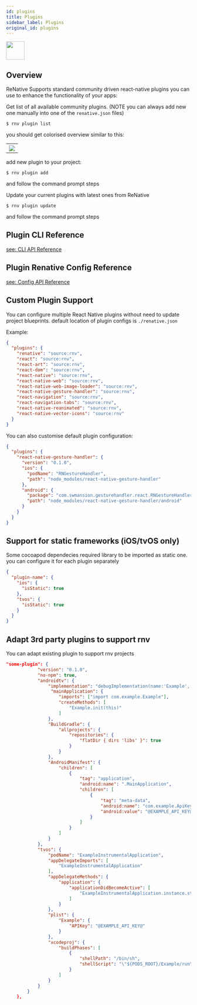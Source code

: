 ```yaml
---
id: plugins
title: Plugins
sidebar_label: Plugins
original_id: plugins
---
```


<img className="header-image" src="https://renative.org/img/ic_plugins.png" width="50" height="50" />

## Overview

ReNative Supports standard community driven react-native plugins you can use to enhance the functionality of your apps:

Get list of all available community plugins. (NOTE you can always add new one manually into one of the `renative.json` files)

`$ rnv plugin list`

you should get colorised overview similar to this:

<table>
  <tr>
    <th>
      <img src="https://renative.org/img/cli_plugins.png" />
    </th>
  </tr>
</table>

add new plugin to your project:

`$ rnv plugin add`

and follow the command prompt steps

Update your current plugins with latest ones from ReNative

`$ rnv plugin update`

and follow the command prompt steps

## Plugin CLI Reference

[see: CLI API Reference](../api/cli-engine-core.md#plugin-add)

## Plugin Renative Config Reference

[see: Config API Reference](../api/json-config.md#plugins)

## Custom Plugin Support

You can configure multiple React Native plugins without need to update project blueprints.
default location of plugin configs is `./renative.json`

Example:

```json
{
  "plugins": {
    "renative": "source:rnv",
    "react": "source:rnv",
    "react-art": "source:rnv",
    "react-dom": "source:rnv",
    "react-native": "source:rnv",
    "react-native-web": "source:rnv",
    "react-native-web-image-loader": "source:rnv",
    "react-native-gesture-handler": "source:rnv",
    "react-navigation": "source:rnv",
    "react-navigation-tabs": "source:rnv",
    "react-native-reanimated": "source:rnv",
    "react-native-vector-icons": "source:rnv"
  }
}
```

You can also customise default plugin configuration:

```json
{
  "plugins": {
    "react-native-gesture-handler": {
      "version": "0.1.0",
      "ios": {
        "podName": "RNGestureHandler",
        "path": "node_modules/react-native-gesture-handler"
      },
      "android": {
        "package": "com.swmansion.gesturehandler.react.RNGestureHandlerPackage",
        "path": "node_modules/react-native-gesture-handler/android"
      }
    }
  }
}
```

## Support for static frameworks (iOS/tvOS only)

Some cocoapod dependecies required library to be imported as static one. you can configure it for each plugin separately

```json
{
  "plugin-name": {
    "ios": {
      "isStatic": true
    },
    "tvos": {
      "isStatic": true
    }
  }
}
```

## Adapt 3rd party plugins to support rnv

You can adapt existing plugin to support rnv projects

```json
"some-plugin": {
            "version": "0.1.0",
            "no-npm": true,
            "androidtv": {
                "implementation": "debugImplementation(name:'Example', ext:'aar')\nreleaseImplementation(name:'ExampleProduction', ext:'aar')",
                 "mainApplication": {
                    "imports": ["import com.example.Example"],
                    "createMethods": [
                        "Example.init(this)"
                    ]
                },
                "BuildGradle": {
                    "allprojects": {
                        "repositories": {
                            "flatDir { dirs 'libs' }": true
                        }
                    }
                },
                "AndroidManifest": {
                    "children": [
                        {
                            "tag": "application",
                            "android:name": ".MainApplication",
                            "children": [
                                {
                                    "tag": "meta-data",
                                    "android:name": "com.example.ApiKey",
                                    "android:value": "@EXAMPLE_API_KEY@"
                                }
                            ]
                        }
                    ]
                }
            },
            "tvos": {
                "podName": "ExampleInstrumentalApplication",
                "appDelegateImports": [
                    "ExampleInstrumentalApplication"
                ],
                "appDelegateMethods": {
                    "application": {
                        "applicationDidBecomeActive": [
                            "ExampleInstrumentalApplication.instance.start()"
                        ]
                    }
                },
                "plist": {
                    "Example": {
                        "APIKey": "@EXAMPLE_API_KEY@"
                    }
                },
                "xcodeproj": {
                    "buildPhases": [
                        {
                            "shellPath": "/bin/sh",
                            "shellScript": "\"${PODS_ROOT}/Example/run\" @EXAMPLE_API_KEY@"
                        }
                    ]
                }
            }
        }
    },

```
